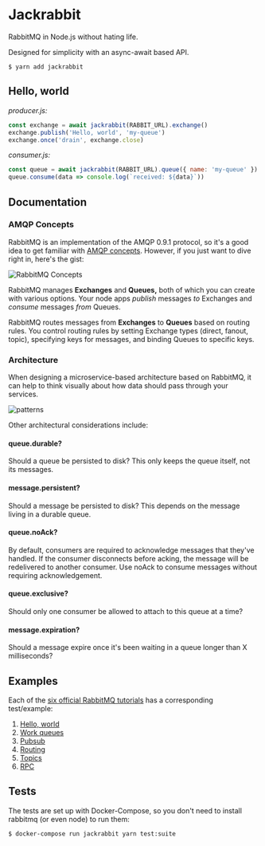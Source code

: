# Jackrabbit

RabbitMQ in Node.js without hating life.

Designed for simplicity with an async-await based API.

```
$ yarn add jackrabbit
```

## Hello, world

*producer.js:*

```js
const exchange = await jackrabbit(RABBIT_URL).exchange()
exchange.publish('Hello, world', 'my-queue')
exchange.once('drain', exchange.close)
```

*consumer.js:*

```js
const queue = await jackrabbit(RABBIT_URL).queue({ name: 'my-queue' })
queue.consume(data => console.log(`received: ${data}`))
```

## Documentation

### AMQP Concepts

RabbitMQ is an implementation of the AMQP 0.9.1 protocol,
so it's a good idea to get familiar with
[AMQP concepts](http://www.rabbitmq.com/tutorials/amqp-concepts.html).
However, if you just want to dive right in, here's the gist:

![RabbitMQ Concepts](https://cloud.githubusercontent.com/assets/364501/24713529/f614f4d2-19f3-11e7-9551-c05017e07261.png)

RabbitMQ manages **Exchanges** and **Queues,**
both of which you can create with various options.
Your node apps *publish* messages *to* Exchanges
and *consume* messages *from* Queues.

RabbitMQ routes messages from **Exchanges** to **Queues** based on routing rules.
You control routing rules by setting Exchange types (direct, fanout, topic),
specifying keys for messages, and binding Queues to specific keys.

### Architecture

When designing a microservice-based architecture based on RabbitMQ,
it can help to think visually about how data should pass through your services.

![patterns](https://cloud.githubusercontent.com/assets/364501/24723674/6c97a902-1a16-11e7-987f-5165d58f9bc4.png)

Other architectural considerations include:

#### queue.durable?
Should a queue be persisted to disk? This only keeps the queue itself, not its messages.

#### message.persistent?
Should a message be persisted to disk? This depends on the message living in a durable queue.

#### queue.noAck?
By default, consumers are required to acknowledge messages that they've handled.
If the consumer disconnects before acking, the message will be redelivered to another consumer.
Use noAck to consume messages without requiring acknowledgement.

#### queue.exclusive?
Should only one consumer be allowed to attach to this queue at a time?

#### message.expiration?
Should a message expire once it's been waiting in a queue longer than X milliseconds?

## Examples

Each of the [six official RabbitMQ tutorials](https://www.rabbitmq.com/getstarted.html)
has a corresponding test/example:

1. [Hello, world](test/hello.test.js)
2. [Work queues](test/work.test.js)
3. [Pubsub](test/pubsub.test.js)
4. [Routing](test/routing.test.js)
5. [Topics](test/topics.test.js)
6. [RPC](test/rpc.test.js)

## Tests

The tests are set up with Docker-Compose,
so you don't need to install rabbitmq (or even node) to run them:

```
$ docker-compose run jackrabbit yarn test:suite
```
